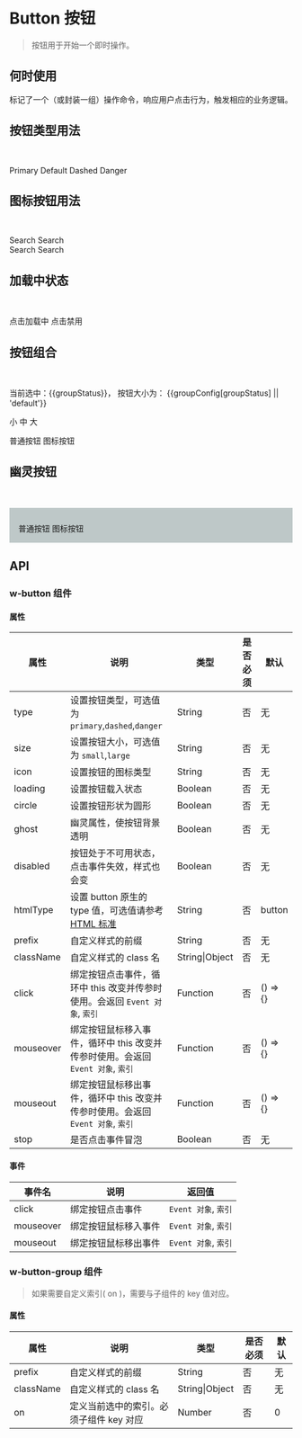 # Button 按钮
> 按钮用于开始一个即时操作。

## 何时使用

标记了一个（或封装一组）操作命令，响应用户点击行为，触发相应的业务逻辑。

## 按钮类型用法

<br>

<p>
<w-button prefix="demo" type="primary">Primary</w-button>
<w-button prefix="demo">Default</w-button>
<w-button prefix="demo" type="dashed">Dashed</w-button>
<w-button prefix="demo" type="danger">Danger</w-button>
</p>

## 图标按钮用法

<br>

<p>
  <w-button prefix="demo" type="primary" circle icon="loading3" />
  <w-button prefix="demo" type="primary" icon="loading3">Search</w-button>
  <w-button prefix="demo" circle icon="loading3" />
  <w-button prefix="demo" icon="loading3">Search</w-button>
  <br />
  <w-button prefix="demo" type="danger" circle icon="loading3" />
  <w-button prefix="demo" type="danger" icon="loading3">Search</w-button>
  <w-button prefix="demo" type="dashed" circle icon="loading3" />
  <w-button prefix="demo" type="dashed" icon="loading3">Search</w-button>
</p>


## 加载中状态

<br>

<p>
  <w-button prefix="demo" :size="groupConfig[groupStatus]" :loading="loadStatus" @click="changeLoadStatus">点击加载中</w-button>
  <w-button prefix="demo" :size="groupConfig[groupStatus]" :disabled="disableStatus" @click="changeDisableStatus">点击禁用</w-button>
</p>

## 按钮组合

<br>

<p>当前选中：{{groupStatus}}， 按钮大小为： {{groupConfig[groupStatus] || 'default'}}</p>
<p>
  <w-button-group :on="groupStatus">
    <w-button prefix="demo" :key="0" @click="changeGroupStatus">小</w-button>
    <w-button prefix="demo" :key="1" @click="changeGroupStatus">中</w-button>
    <w-button prefix="demo" :key="2" @click="changeGroupStatus">大</w-button>
  </w-button-group>
</p>

<p>
  <w-button-group>
    <w-button prefix="demo" :size="groupConfig[groupStatus]" :key="1">普通按钮</w-button>
    <w-button prefix="demo" type="danger" :size="groupConfig[groupStatus]" icon="star" :key="2">图标按钮</w-button>
    <w-button prefix="demo" type="dashed" :size="groupConfig[groupStatus]" icon="heart" circle :key="3" />
  </w-button-group>
</p>

## 幽灵按钮

<br>

<p class="ghost">
  <w-button prefix="demo" ghost>普通按钮</w-button>
  <w-button prefix="demo" type="danger" ghost icon="star">图标按钮</w-button>
  <w-button prefix="demo" type="primary" ghost icon="heart" circle />
  <w-button prefix="demo" type="dashed" ghost icon="heart" />
</p>

## API

### w-button 组件

#### 属性

|属性|说明|类型|是否必须|默认|
|---|---|----|-------|---|
|type|设置按钮类型，可选值为 `primary`,`dashed`,`danger`|String|否|无|
|size|设置按钮大小，可选值为 `small`,`large`|String|否|无|
|icon|设置按钮的图标类型|String|否|无|
|loading|设置按钮载入状态|Boolean|否|无|
|circle|设置按钮形状为圆形|Boolean|否|无|
|ghost|幽灵属性，使按钮背景透明|Boolean|否|无|
|disabled|按钮处于不可用状态，点击事件失效，样式也会变|Boolean|否|无|
|htmlType|设置 button 原生的 type 值，可选值请参考 [HTML 标准](https://developer.mozilla.org/en-US/docs/Web/HTML/Element/button#attr-type)|String|否|button|
|prefix|自定义样式的前缀|String|否|无|
|className|自定义样式的 class 名|String\|Object|否|无|
|click|绑定按钮点击事件，循环中 this 改变并传参时使用。会返回 `Event 对象`, `索引`|Function|否|() => {}|
|mouseover|绑定按钮鼠标移入事件，循环中 this 改变并传参时使用。会返回 `Event 对象`, `索引`|Function|否|() => {}|
|mouseout|绑定按钮鼠标移出事件，循环中 this 改变并传参时使用。会返回 `Event 对象`, `索引`|Function|否|() => {}|
|stop|是否点击事件冒泡|Boolean|否|无|

#### 事件

|事件名|说明|返回值|
|-----|---|-----|
|click|绑定按钮点击事件|`Event 对象`, `索引`|
|mouseover|绑定按钮鼠标移入事件|`Event 对象`, `索引`|
|mouseout|绑定按钮鼠标移出事件|`Event 对象`, `索引`|

### w-button-group 组件

> 如果需要自定义索引( on )，需要与子组件的 key 值对应。

#### 属性

|属性|说明|类型|是否必须|默认|
|---|---|----|-------|---|
|prefix|自定义样式的前缀|String|否|无|
|className|自定义样式的 class 名|String\|Object|否|无|
|on|定义当前选中的索引。必须子组件 key 对应|Number|否|0|

<script>
import WButton from '../water/button/Button';
import WButtonGroup from '../water/button/ButtonGroup';

export default {
  data() {
    return {
      groupStatus: 2,
      loadStatus: false,
      disableStatus: false,
      groupConfig: ['small', '', 'large',],
    };
  },
  methods: {
    changeGroupStatus($event, index) {
      this.groupStatus = index;
    },
    changeLoadStatus() {
      this.loadStatus = true;
    },
    changeDisableStatus() {
      this.disableStatus = true;
    },
  },
  components: {
    WButton,
    WButtonGroup,
  },
};
</script>
<style lang="scss">
$font-path: '../water/font/';
@import '../water/icon/style/icon.scss';
@import '../water/button/style/button.scss';

.demo {
  &-button {
    margin: 0 16px 16px 0;
    vertical-align: middle;
  }
}

.ghost {
  background: rgb(190, 200, 200);
  padding: 26px 16px 16px;
  margin: 16px 0
}
</style>
